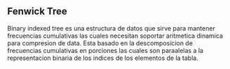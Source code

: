 ## Fenwick Tree

Binary indexed tree es una estructura de datos que sirve para
mantener frecuencias cumulativas las cuales necesitan soportar
aritmetica dinamica para compresion de data. Esta basado en la
descomposicion de frecuencias  cumulativas en porciones las
cuales son paraalelas a la representacion binaria de los indices 
de los elementos de la tabla.  

